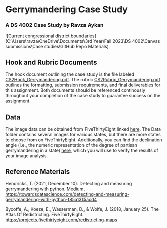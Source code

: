 # Gerrymandering Case Study
### A DS 4002 Case Study by Ravza Aykan

![Current congressional district boundaries](C:\Users\ravza\OneDrive\Documents\3rd Year\Fall 2023\DS 4002\Canvas submissions\Case studies\GitHub Repo Materials)

## Hook and Rubric Documents
The hook document outlining the case study is the file labeled [CS2Hook_Gerrymandering.pdf](/CS2Hook_Gerrymandering.pdf). The rubric [CS2Rubric_Gerrymandering.pdf](/CS2Rubric_Gerrymandering.pdf) outlines the formatting, submission requirements, and final deliverables for this assignment. Both documents should be referenced continously throughout your completion of the case study to guarantee success on the assignment.

## Data
The image data can be obtained from FiveThirtyEight linked [here](https://projects.fivethirtyeight.com/redistricting-maps/). The Data folder contains several images for various states, but there are more states to choose from on FiveThirtyEight. Additionally, you can find the declination angle (i.e., the numeric representation of the degree of partisan gerrymandering in a state) [here](https://observablehq.com/@sahilchinoy/gerrymandering-the-declination-function), which you will use to verify the results of your image analysis. 

## Reference Materials
Hendricks, T. (2021, December 10). Detecting and measuring gerrymandering with python. Medium. https://towardsdatascience.com/detecting-and-measuring-gerrymandering-with-python-f85a1315acd4 

Bycoffe, A., Koeze, E., Wasserman, D., & Wolfe, J. (2018, January 25). The Atlas Of Redistricting. FiveThirtyEight. https://projects.fivethirtyeight.com/redistricting-maps
